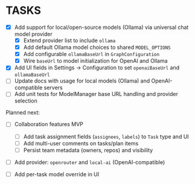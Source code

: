 # TASKS

- [x] Add support for local/open-source models (Ollama) via universal chat model provider
  - [x] Extend provider list to include `ollama`
  - [x] Add default Ollama model choices to shared `MODEL_OPTIONS`
  - [x] Add configurable `ollamaBaseUrl` in `GraphConfiguration`
  - [x] Wire `baseUrl` to model initialization for OpenAI and Ollama
- [x] Add UI fields in Settings → Configuration to set `openaiBaseUrl` and `ollamaBaseUrl`
- [ ] Update docs with usage for local models (Ollama) and OpenAI-compatible servers
- [ ] Add unit tests for ModelManager base URL handling and provider selection

Planned next:

- [ ] Collaboration features MVP
  - [ ] Add task assignment fields (`assignees`, `labels`) to `Task` type and UI
  - [ ] Add multi-user comments on tasks/plan items
  - [ ] Persist team metadata (owners, repos) and visibility
- [ ] Add provider: `openrouter` and `local-ai` (OpenAI-compatible)
- [ ] Add per-task model override in UI


